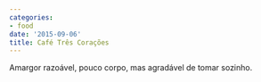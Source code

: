 ```yaml
---
categories:
- food
date: '2015-09-06'
title: Café Três Corações
---
```


Amargor razoável, pouco corpo, mas agradável de tomar sozinho.